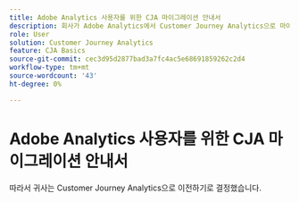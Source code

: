 ```yaml
---
title: Adobe Analytics 사용자를 위한 CJA 마이그레이션 안내서
description: 회사가 Adobe Analytics에서 Customer Journey Analytics으로 마이그레이션할 때 사용자의 관점에서 고려해야 할 사항
role: User
solution: Customer Journey Analytics
feature: CJA Basics
source-git-commit: cec3d95d2877bad3a7fc4ac5e68691859262c2d4
workflow-type: tm+mt
source-wordcount: '43'
ht-degree: 0%

---
```



# Adobe Analytics 사용자를 위한 CJA 마이그레이션 안내서

따라서 귀사는 Customer Journey Analytics으로 이전하기로 결정했습니다.

